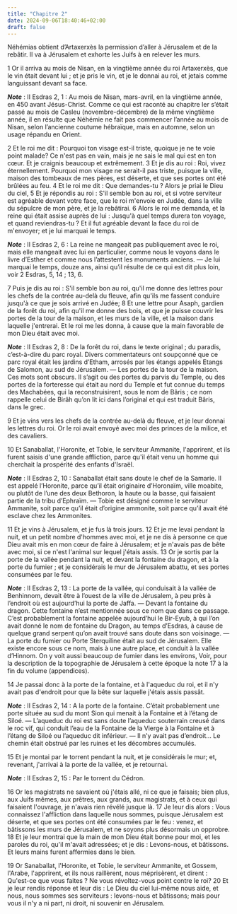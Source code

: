 ```yaml
---
title: "Chapitre 2"
date: 2024-09-06T18:40:46+02:00
draft: false
---
```



Néhémias obtient d’Artaxerxès la permission d’aller à Jérusalem et de la rebâtir.
Il va à Jérusalem et exhorte les Juifs à en relever les murs.


1 Or il arriva au mois de Nisan, en la vingtième année du roi Artaxerxès, que le vin était devant lui ; et je pris le vin, et je le donnai au roi, et jetais comme languissant devant sa face.

***Note*** :  II Esdras 2, 1 : Au mois de Nisan, mars-avril, en la vingtième année, en 450 avant Jésus-Christ. Comme ce qui est raconté au chapitre Ier s’était passé au mois de Casleu (novembre-décembre) de la même vingtième année, il en résulte que Néhémie ne fait pas commencer l’année au mois de Nisan, selon l’ancienne coutume hébraïque, mais en automne, selon un usage répandu en Orient.

2 Et le roi me dit : Pourquoi ton visage est-il triste, quoique je ne te voie point malade? Ce n'est pas en vain, mais je ne sais le mal qui est en ton cœur. Et je craignis beaucoup et extrêmement. 3 Et je dis au roi : Roi, vivez éternellement. Pourquoi mon visage ne serait-il pas triste, puisque la ville, maison des tombeaux de mes pères, est déserte, et que ses portes ont été brûlées au feu. 4 Et le roi me dit : Que demandes-tu ? Alors je priai le Dieu du ciel, 5 Et je répondis au roi : S'il semble bon au roi, et si votre serviteur est agréable devant votre face, que le roi m'envoie en Judée, dans la ville du sépulcre de mon père, et je la rebâtirai. 6 Alors le roi me demanda, et la reine qui était assise auprès de lui : Jusqu'à quel temps durera ton voyage, et quand reviendras-tu ? Et il fut agréable devant la face du roi de m'envoyer; et je lui marquai le temps.

***Note*** :  II Esdras 2, 6 : La reine ne mangeait pas publiquement avec le roi, mais elle mangeait avec lui en particulier, comme nous le voyons dans le livre d’Esther et comme nous l’attestent les monuments anciens. ― Je lui marquai le temps, douze ans, ainsi qu’il résulte de ce qui est dit plus loin, voir 2 Esdras, 5, 14 ; 13, 6.

7 Puis je dis au roi : S'il semble bon au roi, qu'il me donne des lettres pour les chefs de la contrée au-delà du fleuve, afin qu'ils me fassent conduire jusqu'à ce que je sois arrivé en Judée; 8 Et une lettre pour Asaph, gardien de la forêt du roi, afin qu'il me donne des bois, et que je puisse couvrir les portes de la tour de la maison, et les murs de la ville, et la maison dans laquelle j'entrerai. Et le roi me les donna, à cause que la main favorable de mon Dieu était avec moi.

***Note*** :  II Esdras 2, 8 : De la forêt du roi, dans le texte original ; du paradis, c’est-à-dire du parc royal. Divers commentateurs ont soupçonné que ce parc royal était les jardins d’Etham, arrosés par les étangs appelés Etangs de Salomon, au sud de Jérusalem. ― Les portes de la tour de la maison. Ces mots sont obscurs. Il s’agit ou des portes du parvis du Temple, ou des portes de la forteresse qui était au nord du Temple et fut connue du temps des Machabées, qui la reconstruisirent, sous le nom de Bâris ; ce nom rappelle celui de Birâh qu’on lit ici dans l’original et qui est traduit Bâris, dans le grec.


9 Et je vins vers les chefs de la contrée au-delà du fleuve, et je leur donnai les lettres du roi. Or le roi avait envoyé avec moi des princes de la milice, et des cavaliers.


10 Et Sanaballat, l'Horonite, et Tobie, le serviteur Ammanite, l'apprirent, et ils furent saisis d'une grande affliction, parce qu'il était venu un homme qui cherchait la prospérité des enfants d'Israël.

***Note*** :  II Esdras 2, 10 : Sanaballat était sans doute le chef de la Samarie. Il est appelé l’Horonite, parce qu’il était originaire d’Horonaïm, ville moabite, ou plutôt de l’une des deux Bethoron, la haute ou la basse, qui faisaient partie de la tribu d’Ephraïm. ― Tobie est désigné comme le serviteur Ammanite, soit parce qu’il était d’origine ammonite, soit parce qu’il avait été esclave chez les Ammonites.


11 Et je vins à Jérusalem, et je fus là trois jours. 12 Et je me levai pendant la nuit, et un petit nombre d'hommes avec moi, et je ne dis à personne ce que Dieu avait mis en mon cœur de faire à Jérusalem; et je n'avais pas de bête avec moi, si ce n'est l'animal sur lequel j'étais assis. 13 Or je sortis par la porte de la vallée pendant la nuit, et devant la fontaine du dragon, et à la porte du fumier ; et je considérais le mur de Jérusalem abattu, et ses portes consumées par le feu.

***Note*** :  II Esdras 2, 13 : La porte de la vallée, qui conduisait à la vallée de Benhinnom, devait être à l’ouest de la ville de Jérusalem, à peu près à l’endroit où est aujourd’hui la porte de Jaffa. ― Devant la fontaine du dragon. Cette fontaine n’est mentionnée sous ce nom que dans ce passage. C’est probablement la fontaine appelée aujourd’hui le Bir-Eyub, à qui l’on avait donné le nom de fontaine du Dragon, au temps d’Esdras, à cause de quelque grand serpent qu’on avait trouvé sans doute dans son voisinage. ― La porte du fumier ou Porte Sterquiline était au sud de Jérusalem. Elle existe encore sous ce nom, mais à une autre place, et conduit à la vallée d’Hinnom. On y voit aussi beaucoup de fumier dans les environs, Voir, pour la description de la topographie de Jérusalem à cette époque la note 17 à la fin du volume (appendices).

14 Je passai donc à la porte de la fontaine, et à l'aqueduc du roi, et il n'y avait pas d'endroit pour que la bête sur laquelle j'étais assis passât.

***Note*** :  II Esdras 2, 14 : A la porte de la fontaine. C’était probablement une porte située au sud du mont Sion qui menait à la Fontaine et à l’étang de Siloé. ― L’aqueduc du roi est sans doute l’aqueduc souterrain creusé dans le roc vif, qui conduit l’eau de la Fontaine de la Vierge à la Fontaine et à l’étang de Siloé ou l’aqueduc dit inférieur. ― Il n’y avait pas d’endroit… Le chemin était obstrué par les ruines et les décombres accumulés.

15 Et je montai par le torrent pendant la nuit, et je considérais le mur; et, revenant, j'arrivai à la porte de la vallée, et je retournai.

***Note*** :  II Esdras 2, 15 : Par le torrent du Cédron.


16 Or les magistrats ne savaient où j'étais allé, ni ce que je faisais; bien plus, aux Juifs mêmes, aux prêtres, aux grands, aux magistrats, et à ceux qui faisaient l'ouvrage, je n'avais rien révélé jusque là. 17 Je leur dis alors : Vous connaissez l'affliction dans laquelle nous sommes, puisque Jérusalem est déserte, et que ses portes ont été consumées par le feu : venez, et bâtissons les murs de Jérusalem, et ne soyons plus désormais un opprobre. 18 Et je leur montrai que la main de mon Dieu était bonne pour moi, et les paroles du roi, qu'il m'avait adressées; et je dis : Levons-nous, et bâtissons. Et leurs mains furent affermies dans le bien.


19 Or Sanaballat, l'Horonite, et Tobie, le serviteur Ammanite, et Gossem, l'Arabe, l'apprirent, et ils nous raillèrent, nous méprisèrent, et dirent : Qu'est-ce que vous faites ? Ne vous révoltez-vous point contre le roi? 20 Et je leur rendis réponse et leur dis : Le Dieu du ciel lui-même nous aide, et nous, nous sommes ses serviteurs : levons-nous et bâtissons; mais pour vous il n'y a ni part, ni droit, ni souvenir en Jérusalem.

